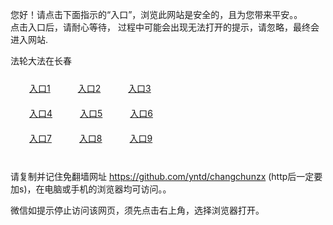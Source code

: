 您好！请点击下面指示的“入口”，浏览此网站是安全的，且为您带来平安。。 <br/>
点击入口后，请耐心等待， 过程中可能会出现无法打开的提示，请忽略，最终会进入网站. </br>

法轮大法在长春<br/>
<div style="padding:10px"><a style="margin:20px" target="_blank" href="https://d1mvjiy6i7xhwu.cloudfront.net/2Qpsp?plxkvsvu" id="ccLink1" rel="nofollow">入口1</a> <a target="_blank" style="margin:20px" href="https://d3l2ccs282ziut.cloudfront.net/2Qpsp?lzivbsxs" id="ccLink2" rel="nofollow">入口2</a> <a style="margin:20px" target="_blank" href="https://dy67j9jqjftrg.cloudfront.net/2Qpsp?mmpasn" id="ccLink3" rel="nofollow">入口3</a></div>

<div style="padding:10px" ><a style="margin:20px" target="_blank" href="https://d1mvjiy6i7xhwu.cloudfront.net/2Qpsp?plxkvsvu" id="ccLink4" rel="nofollow">入口4</a> <a style="margin:20px" href="https://d3l2ccs282ziut.cloudfront.net/2Qpsp?lzivbsxs" target="_blank" id="ccLink5" rel="nofollow">入口5</a> <a style="margin:20px" href="https://dy67j9jqjftrg.cloudfront.net/2Qpsp?mmpasn" target="_blank" id="ccLink6" rel="nofollow">入口6</a></div>

<div style="padding:10px"><a style="margin:20px" target="_blank" href="https://d1mvjiy6i7xhwu.cloudfront.net/2Qpsp?plxkvsvu" id="ccLink7" rel="nofollow">入口7</a> <a style="margin:20px" href="https://d3l2ccs282ziut.cloudfront.net/2Qpsp?lzivbsxs" target="_blank" id="ccLink8" rel="nofollow">入口8</a> <a style="margin:20px" target="_blank" href="https://dy67j9jqjftrg.cloudfront.net/2Qpsp?mmpasn" id="ccLink9" rel="nofollow">入口9</a></div>

<br/>



请复制并记住免翻墙网址 https://github.com/yntd/changchunzx (http后一定要加s)，在电脑或手机的浏览器均可访问。。<br/>

微信如提示停止访问该网页，须先点击右上角，选择浏览器打开。
